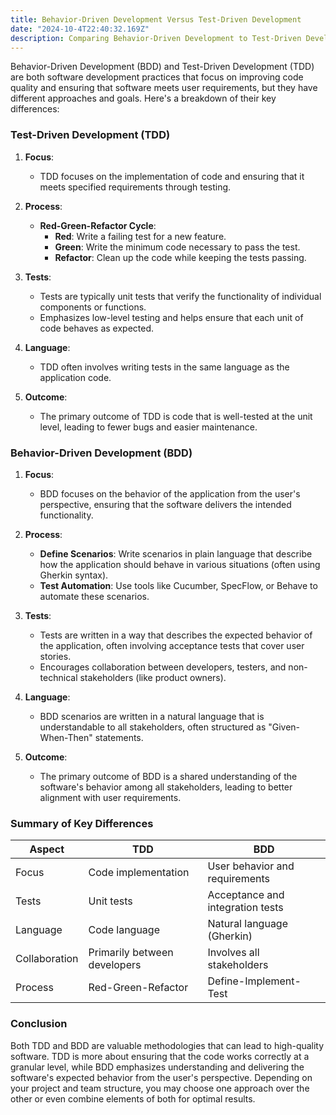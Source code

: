 ```yaml
---
title: Behavior-Driven Development Versus Test-Driven Development
date: "2024-10-4T22:40:32.169Z"
description: Comparing Behavior-Driven Development to Test-Driven Development.
---
```


Behavior-Driven Development (BDD) and Test-Driven Development (TDD) are both software development practices that focus on improving code quality and ensuring that software meets user requirements, but they have different approaches and goals. Here's a breakdown of their key differences:

### Test-Driven Development (TDD)

1. **Focus**:
   - TDD focuses on the implementation of code and ensuring that it meets specified requirements through testing.

2. **Process**:
   - **Red-Green-Refactor Cycle**:
     - **Red**: Write a failing test for a new feature.
     - **Green**: Write the minimum code necessary to pass the test.
     - **Refactor**: Clean up the code while keeping the tests passing.
  
3. **Tests**:
   - Tests are typically unit tests that verify the functionality of individual components or functions.
   - Emphasizes low-level testing and helps ensure that each unit of code behaves as expected.

4. **Language**:
   - TDD often involves writing tests in the same language as the application code.

5. **Outcome**:
   - The primary outcome of TDD is code that is well-tested at the unit level, leading to fewer bugs and easier maintenance.

### Behavior-Driven Development (BDD)

1. **Focus**:
   - BDD focuses on the behavior of the application from the user's perspective, ensuring that the software delivers the intended functionality.

2. **Process**:
   - **Define Scenarios**: Write scenarios in plain language that describe how the application should behave in various situations (often using Gherkin syntax).
   - **Test Automation**: Use tools like Cucumber, SpecFlow, or Behave to automate these scenarios.

3. **Tests**:
   - Tests are written in a way that describes the expected behavior of the application, often involving acceptance tests that cover user stories.
   - Encourages collaboration between developers, testers, and non-technical stakeholders (like product owners).

4. **Language**:
   - BDD scenarios are written in a natural language that is understandable to all stakeholders, often structured as "Given-When-Then" statements.

5. **Outcome**:
   - The primary outcome of BDD is a shared understanding of the software's behavior among all stakeholders, leading to better alignment with user requirements.

### Summary of Key Differences

| Aspect           | TDD                                  | BDD                                  |
|------------------|--------------------------------------|--------------------------------------|
| Focus            | Code implementation                   | User behavior and requirements       |
| Tests            | Unit tests                           | Acceptance and integration tests     |
| Language         | Code language                        | Natural language (Gherkin)          |
| Collaboration    | Primarily between developers         | Involves all stakeholders            |
| Process          | Red-Green-Refactor                   | Define-Implement-Test                |

### Conclusion

Both TDD and BDD are valuable methodologies that can lead to high-quality software. TDD is more about ensuring that the code works correctly at a granular level, while BDD emphasizes understanding and delivering the software's expected behavior from the user's perspective. Depending on your project and team structure, you may choose one approach over the other or even combine elements of both for optimal results.